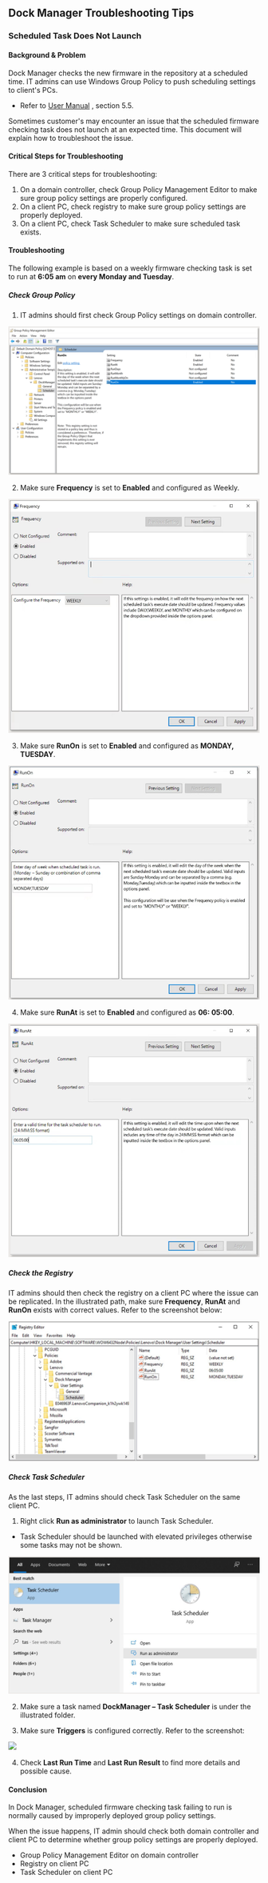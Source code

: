 ## Dock Manager Troubleshooting Tips

### Scheduled Task Does Not Launch

#### Background & Problem

Dock Manager checks the new firmware in the repository at a scheduled time. IT admins can use Windows Group Policy to push scheduling settings to client's PCs.​

   - Refer to [User Manual](https://download.lenovo.com/consumer/options/dockmanager_user_manual.pdf) , section 5.5.​

Sometimes customer's may encounter an issue that the scheduled firmware checking task does not launch at an expected time.​ This document will explain how to troubleshoot the issue.

#### Critical Steps for Troubleshooting

There are 3 critical steps for troubleshooting​:

   1. On a domain controller, check Group Policy Management Editor to make sure group policy settings are properly configured.​
   2. On a client PC, check registry to make sure group policy settings are properly deployed.​
   3. On a client PC, check Task Scheduler to make sure scheduled task exists.   

#### Troubleshooting 

The following example is based on a weekly firmware checking task is set to run at **6:05 am** on **every Monday and Tuesday**.

##### Check Group Policy

   1. IT admins should first check Group Policy settings on domain controller.
   
   ![](../img/guides/dm/ts1.PNG)
   
   2. Make sure **Frequency** is set to **Enabled** and configured as Weekly.
   
   ![](../img/guides/dm/ts2.PNG)
   
   3. Make sure **RunOn** is set to **Enabled** and configured as **MONDAY, TUESDAY**.
   
   ![](../img/guides/dm/ts3.PNG)
   
   4. Make sure **RunAt** is set to **Enabled** and configured as **06: 05:00**.
   
   ![](../img/guides/dm/ts4.PNG)

##### Check the Registry

IT admins should then check the registry on a client PC where the issue can be replicated. In the illustrated path, make sure **Frequency**, **RunAt** and **RunOn** exists with correct values. Refer to the screenshot below:

![](../img/guides/dm/ts5.PNG)

##### Check Task Scheduler

As the last steps, IT admins should check Task Scheduler on the same client PC. 

   1. Right click **Run as administrator** to launch Task Scheduler.​

   - Task Scheduler should be launched with elevated privileges otherwise some tasks may not be shown.

   ![](../img/guides/dm/ts6.PNG)
	
   2. Make sure a task named **DockManager – Task Scheduler** is under the illustrated folder.​
   
   3. Make sure **Triggers** is configured correctly. Refer to the screenshot:
   
   ![](../img/guides/dm/ts7.PMG)
   
   4. Check **Last Run Time** and **Last Run Result** to find more details and possible cause.

#### Conclusion

In Dock Manager, scheduled firmware checking task failing to run is normally caused by improperly deployed group policy settings.​

When the issue happens, IT admin should check both domain controller and client PC to determine whether group policy settings are properly deployed.​

   - Group Policy Management Editor on domain controller​
   - Registry on client PC​
   - Task Scheduler on client PC​
